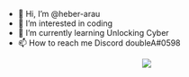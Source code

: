 - 👋 Hi, I’m @heber-arau
- 👀 I’m interested in coding
- 🌱 I’m currently learning Unlocking Cyber
- 📫 How to reach me Discord doubleA#0598

<div id="header" align="center">
  <img src="https://media.giphy.com/media/M9gbBd9nbDrOTu1Mqx/giphy.gif"
</div>
